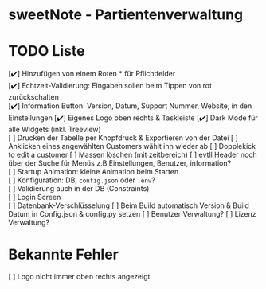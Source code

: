 # sweetNote - Partientenverwaltung

# TODO Liste

[✔️] Hinzufügen von einem Roten \* für Pflichtfelder  
[✔️] Echtzeit-Validierung: Eingaben sollen beim Tippen von rot zurückschalten  
[✔️] Information Button: Version, Datum, Support Nummer, Website, in den Einstellungen
[✔️] Eigenes Logo oben rechts & Taskleiste
[✔️] Dark Mode für alle Widgets (inkl. Treeview)  
[ ] Drucken der Tabelle per Knopfdruck & Exportieren von der Datei
[ ] Anklicken eines angewählten Customers wählt ihn wieder ab
[ ] Dopplekick to edit a customer
[ ] Massen löschen (mit zeitbereich)
[ ] evtll Header noch über der Suche für Menüs z.B Einstellungen, Benutzer, information?  
[ ] Startup Animation: kleine Animation beim Starten  
[ ] Konfiguration: DB, `config.json` oder `.env`?  
[ ] Validierung auch in der DB (Constraints)  
[ ] Login Screen  
[ ] Datenbank-Verschlüsselung
[ ] Beim Build automatisch Version & Build Datum in Config.json & config.py setzen
[ ] Benutzer Verwaltung?
[ ] Lizenz Verwaltung?

# Bekannte Fehler

[ ] Logo nicht immer oben rechts angezeigt
